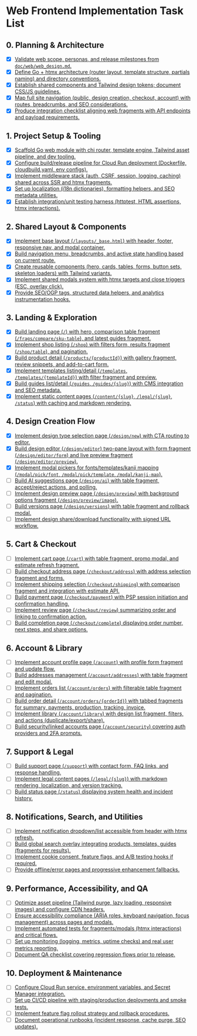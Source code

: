 # Web Frontend Implementation Task List

## 0. Planning & Architecture
- [x] [Validate web scope, personas, and release milestones from `doc/web/web_design.md`.](doc/web/tasks/001-validate-web-scope-personas-and-release-milestones-from-doc-web-web-design-md.md)
- [x] [Define Go + htmx architecture (router layout, template structure, partials naming) and directory conventions.](doc/web/tasks/002-define-go-htmx-architecture-router-layout-template-structure-partials-naming-and-directory.md)
- [x] [Establish shared components and Tailwind design tokens; document CSS/JS guidelines.](doc/web/tasks/003-establish-shared-components-and-tailwind-design-tokens-document-css-js-guidelines.md)
- [x] [Map full site navigation (public, design creation, checkout, account) with routes, breadcrumbs, and SEO considerations.](doc/web/tasks/004-map-full-site-navigation-public-design-creation-checkout-account-with-routes-breadcrumbs-a.md)
- [x] [Produce integration checklist aligning web fragments with API endpoints and payload requirements.](doc/web/tasks/005-produce-integration-checklist-aligning-web-fragments-with-api-endpoints-and-payload-requir.md)

## 1. Project Setup & Tooling
- [x] [Scaffold Go web module with chi router, template engine, Tailwind asset pipeline, and dev tooling.](doc/web/tasks/006-scaffold-go-web-module-with-chi-echo-router-template-engine-asset-pipeline-tailwind-alpine.md)
- [x] [Configure build/release pipeline for Cloud Run deployment (Dockerfile, cloudbuild.yaml, env configs).](doc/web/tasks/007-configure-build-release-pipeline-for-cloud-run-deployment-dockerfile-cloudbuild-yaml-env-c.md)
- [x] [Implement middleware stack (auth, CSRF, session, logging, caching) shared across SSR and htmx fragments.](doc/web/tasks/008-implement-middleware-stack-auth-csrf-session-logging-caching-shared-across-ssr-and-htmx-fr.md)
- [x] [Set up localization (i18n dictionaries), formatting helpers, and SEO metadata utilities.](doc/web/tasks/009-set-up-localization-i18n-dictionaries-formatting-helpers-and-seo-metadata-utilities.md)
- [x] [Establish integration/unit testing harness (httptest, HTML assertions, htmx interactions).](doc/web/tasks/010-establish-integration-unit-testing-harness-httptest-html-assertions-htmx-interactions.md)

## 2. Shared Layout & Components
- [x] [Implement base layout (`/layouts/_base.html`) with header, footer, responsive nav, and modal container.](doc/web/tasks/011-implement-base-layout-layouts-base-html-with-header-footer-responsive-nav-and-modal-contai.md)
- [x] [Build navigation menu, breadcrumbs, and active state handling based on current route.](doc/web/tasks/012-build-navigation-menu-breadcrumbs-and-active-state-handling-based-on-current-route.md)
- [x] [Create reusable components (hero, cards, tables, forms, button sets, skeleton loaders) with Tailwind variants.](doc/web/tasks/013-create-reusable-components-hero-cards-tables-forms-button-sets-skeleton-loaders-with-tailw.md)
- [x] [Implement shared modals system with htmx targets and close triggers (ESC, overlay click).](doc/web/tasks/014-implement-shared-modals-system-with-htmx-targets-and-close-triggers-esc-overlay-click.md)
- [x] [Provide SEO/OGP tags, structured data helpers, and analytics instrumentation hooks.](doc/web/tasks/015-provide-seo-ogp-tags-structured-data-helpers-and-analytics-instrumentation-hooks.md)

## 3. Landing & Exploration
- [x] [Build landing page (`/`) with hero, comparison table fragment (`/frags/compare/sku-table`), and latest guides fragment.](doc/web/tasks/016-build-landing-page-with-hero-comparison-table-fragment-frags-compare-sku-table-and-latest-.md)
- [x] [Implement shop listing (`/shop`) with filters form, results fragment (`/shop/table`), and pagination.](doc/web/tasks/017-implement-shop-listing-shop-with-filters-form-results-fragment-shop-table-and-pagination.md)
- [x] [Build product detail (`/products/{productId}`) with gallery fragment, review snippets, and add-to-cart form.](doc/web/tasks/018-build-product-detail-products-productid-with-gallery-fragment-review-snippets-and-add-to-c.md)
- [x] [Implement templates listing/detail (`/templates`, `/templates/{templateId}`) with filter fragment and preview.](doc/web/tasks/019-implement-templates-listing-detail-templates-templates-templateid-with-filter-fragment-and.md)
- [x] [Build guides list/detail (`/guides`, `/guides/{slug}`) with CMS integration and SEO metadata.](doc/web/tasks/020-build-guides-list-detail-guides-guides-slug-with-cms-integration-and-seo-metadata.md)
- [x] [Implement static content pages (`/content/{slug}`, `/legal/{slug}`, `/status`) with caching and markdown rendering.](doc/web/tasks/021-implement-static-content-pages-content-slug-legal-slug-status-with-caching-and-markdown-re.md)

## 4. Design Creation Flow
- [x] [Implement design type selection page (`/design/new`) with CTA routing to editor.](doc/web/tasks/022-implement-design-type-selection-page-design-new-with-cta-routing-to-editor.md)
- [x] [Build design editor (`/design/editor`) two-pane layout with form fragment (`/design/editor/form`) and live preview fragment (`/design/editor/preview`).](doc/web/tasks/023-build-design-editor-design-editor-two-pane-layout-with-form-fragment-design-editor-form-an.md)
- [x] [Implement modal pickers for fonts/templates/kanji mapping (`/modal/pick/font`, `/modal/pick/template`, `/modal/kanji-map`).](doc/web/tasks/024-implement-modal-pickers-for-fonts-templates-kanji-mapping-modal-pick-font-modal-pick-templ.md)
- [ ] [Build AI suggestions page (`/design/ai`) with table fragment, accept/reject actions, and polling.](doc/web/tasks/025-build-ai-suggestions-page-design-ai-with-table-fragment-accept-reject-actions-and-polling.md)
- [ ] [Implement design preview page (`/design/preview`) with background options fragment (`/design/preview/image`).](doc/web/tasks/026-implement-design-preview-page-design-preview-with-background-options-fragment-design-previ.md)
- [ ] [Build versions page (`/design/versions`) with table fragment and rollback modal.](doc/web/tasks/027-build-versions-page-design-versions-with-table-fragment-and-rollback-modal.md)
- [ ] [Implement design share/download functionality with signed URL workflow.](doc/web/tasks/028-implement-design-share-download-functionality-with-signed-url-workflow.md)

## 5. Cart & Checkout
- [ ] [Implement cart page (`/cart`) with table fragment, promo modal, and estimate refresh fragment.](doc/web/tasks/029-implement-cart-page-cart-with-table-fragment-promo-modal-and-estimate-refresh-fragment.md)
- [ ] [Build checkout address page (`/checkout/address`) with address selection fragment and forms.](doc/web/tasks/030-build-checkout-address-page-checkout-address-with-address-selection-fragment-and-forms.md)
- [ ] [Implement shipping selection (`/checkout/shipping`) with comparison fragment and integration with estimate API.](doc/web/tasks/031-implement-shipping-selection-checkout-shipping-with-comparison-fragment-and-integration-wi.md)
- [ ] [Build payment page (`/checkout/payment`) with PSP session initiation and confirmation handling.](doc/web/tasks/032-build-payment-page-checkout-payment-with-psp-session-initiation-and-confirmation-handling.md)
- [ ] [Implement review page (`/checkout/review`) summarizing order and linking to confirmation action.](doc/web/tasks/033-implement-review-page-checkout-review-summarizing-order-and-linking-to-confirmation-action.md)
- [ ] [Build completion page (`/checkout/complete`) displaying order number, next steps, and share options.](doc/web/tasks/034-build-completion-page-checkout-complete-displaying-order-number-next-steps-and-share-optio.md)

## 6. Account & Library
- [ ] [Implement account profile page (`/account`) with profile form fragment and update flow.](doc/web/tasks/035-implement-account-profile-page-account-with-profile-form-fragment-and-update-flow.md)
- [ ] [Build addresses management (`/account/addresses`) with table fragment and edit modal.](doc/web/tasks/036-build-addresses-management-account-addresses-with-table-fragment-and-edit-modal.md)
- [ ] [Implement orders list (`/account/orders`) with filterable table fragment and pagination.](doc/web/tasks/037-implement-orders-list-account-orders-with-filterable-table-fragment-and-pagination.md)
- [ ] [Build order detail (`/account/orders/{orderId}`) with tabbed fragments for summary, payments, production, tracking, invoice.](doc/web/tasks/038-build-order-detail-account-orders-orderid-with-tabbed-fragments-for-summary-payments-produ.md)
- [ ] [Implement library (`/account/library`) with design list fragment, filters, and actions (duplicate/export/share).](doc/web/tasks/039-implement-library-account-library-with-design-list-fragment-filters-and-actions-duplicate-.md)
- [ ] [Build security/linked accounts page (`/account/security`) covering auth providers and 2FA prompts.](doc/web/tasks/040-build-security-linked-accounts-page-account-security-covering-auth-providers-and-2fa-promp.md)

## 7. Support & Legal
- [ ] [Build support page (`/support`) with contact form, FAQ links, and response handling.](doc/web/tasks/041-build-support-page-support-with-contact-form-faq-links-and-response-handling.md)
- [ ] [Implement legal content pages (`/legal/{slug}`) with markdown rendering, localization, and version tracking.](doc/web/tasks/042-implement-legal-content-pages-legal-slug-with-markdown-rendering-localization-and-version-.md)
- [ ] [Build status page (`/status`) displaying system health and incident history.](doc/web/tasks/043-build-status-page-status-displaying-system-health-and-incident-history.md)

## 8. Notifications, Search, and Utilities
- [ ] [Implement notification dropdown/list accessible from header with htmx refresh.](doc/web/tasks/044-implement-notification-dropdown-list-accessible-from-header-with-htmx-refresh.md)
- [ ] [Build global search overlay integrating products, templates, guides (fragments for results).](doc/web/tasks/045-build-global-search-overlay-integrating-products-templates-guides-fragments-for-results.md)
- [ ] [Implement cookie consent, feature flags, and A/B testing hooks if required.](doc/web/tasks/046-implement-cookie-consent-feature-flags-and-a-b-testing-hooks-if-required.md)
- [ ] [Provide offline/error pages and progressive enhancement fallbacks.](doc/web/tasks/047-provide-offline-error-pages-and-progressive-enhancement-fallbacks.md)

## 9. Performance, Accessibility, and QA
- [ ] [Optimize asset pipeline (Tailwind purge, lazy loading, responsive images) and configure CDN headers.](doc/web/tasks/048-optimize-asset-pipeline-tailwind-purge-lazy-loading-responsive-images-and-configure-cdn-he.md)
- [ ] [Ensure accessibility compliance (ARIA roles, keyboard navigation, focus management) across pages and modals.](doc/web/tasks/049-ensure-accessibility-compliance-aria-roles-keyboard-navigation-focus-management-across-pag.md)
- [ ] [Implement automated tests for fragments/modals (htmx interactions) and critical flows.](doc/web/tasks/050-implement-automated-tests-for-fragments-modals-htmx-interactions-and-critical-flows.md)
- [ ] [Set up monitoring (logging, metrics, uptime checks) and real user metrics reporting.](doc/web/tasks/051-set-up-monitoring-logging-metrics-uptime-checks-and-real-user-metrics-reporting.md)
- [ ] [Document QA checklist covering regression flows prior to release.](doc/web/tasks/052-document-qa-checklist-covering-regression-flows-prior-to-release.md)

## 10. Deployment & Maintenance
- [ ] [Configure Cloud Run service, environment variables, and Secret Manager integration.](doc/web/tasks/053-configure-cloud-run-service-environment-variables-and-secret-manager-integration.md)
- [ ] [Set up CI/CD pipeline with staging/production deployments and smoke tests.](doc/web/tasks/054-set-up-ci-cd-pipeline-with-staging-production-deployments-and-smoke-tests.md)
- [ ] [Implement feature flag rollout strategy and rollback procedures.](doc/web/tasks/055-implement-feature-flag-rollout-strategy-and-rollback-procedures.md)
- [ ] [Document operational runbooks (incident response, cache purge, SEO updates).](doc/web/tasks/056-document-operational-runbooks-incident-response-cache-purge-seo-updates.md)
